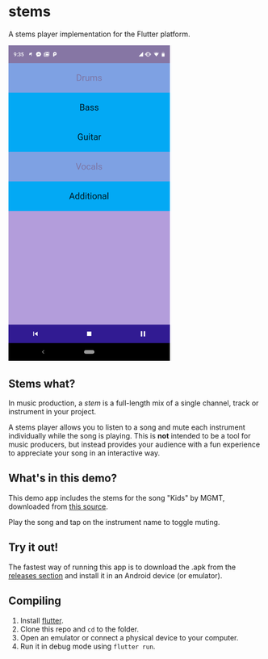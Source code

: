 # stems

A stems player implementation for the Flutter platform.

<img src="screenshot.png" width="320" alt="screenshot" />

## Stems what?

In music production, a _stem_ is a full-length mix of a single channel, track or instrument in your project.

A stems player allows you to listen to a song and mute each instrument individually while the song is playing. This is **not** intended to be a tool for music producers, but instead provides your audience with a fun experience to appreciate your song in an interactive way.

## What's in this demo?

This demo app includes the stems for the song "Kids" by MGMT, downloaded from [this source](https://remixpacks.ru/load/2/pop-1-0-9896/).

Play the song and tap on the instrument name to toggle muting.

## Try it out!

The fastest way of running this app is to download the .apk from the [releases section](https://github.com/javorosas/flutter_stems/releases) and install it in an Android device (or emulator).

## Compiling

1. Install [flutter](https://flutter.io/docs/get-started/install).
2. Clone this repo and `cd` to the folder.
3. Open an emulator or connect a physical device to your computer.
4. Run it in debug mode using `flutter run`.

